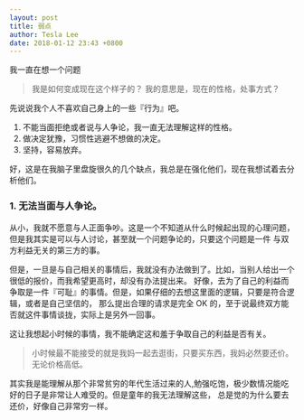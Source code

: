 ```yaml
---
layout: post
title: 弱点
author: Tesla Lee
date: 2018-01-12 23:43 +0800
---
```


我一直在想一个问题

> 我是如何变成现在这个样子的？
> 我的意思是，现在的性格，处事方式？

先说说我个人不喜欢自己身上的一些『行为』吧。

1. 不能当面拒绝或者说与人争论，我一直无法理解这样的性格。
2. 做决定犹豫，习惯性逃避不想做的决定。
3. 坚持，容易放弃。

好，这是在我脑子里盘旋很久的几个缺点，我总是在强化他们，现在我想试着去分析他们。

### 1. 无法当面与人争论。

从小，我就不愿意与人正面争吵。这是一个不知道从什么时候起出现的心理问题，但是我其实是可以与人讨论，甚至就一个问题争论的，只要这个问题是一件
与双方利益无关的第三方的事。

但是，一旦是与自己相关的事情后，我就没有办法做到了。比如，当别人给出一个很低的报价，而我希望更高时，却没有办法提出来。
好像，去为了自己的利益而争取是一件『可耻』的事情。但是，如果仔细的去想这里面的逻辑，只要是符合逻辑，或者是自己坚信的，
那么提出合理的请求是完全 OK 的，至于说最终双方能否就这件事情谈拢，实际上是另外一回事。

这让我想起小时候的事情，我不能确定这和羞于争取自己的利益是否有关。

> 小时候最不能接受的就是我妈一起去逛街，只要买东西，我妈必然要还价。
> 无论价格高低。

其实我是能理解从那个非常贫穷的年代生活过来的人,勉强吃饱，极少数情况能吃好的日子是非常让人难受的。但是童年的我无法理解这些，
总是觉的为什么要去还价，好像自己非常穷一样。